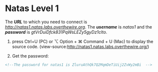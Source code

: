 # Natas Level 1

The ***URL*** to which you need to connect is *http://natas1.natas.labs.overthewire.org*. The ***username*** is *natas1* and the ***password*** is *gtVrDuiDfck831PqWsLEZy5gyDz1clto*. 

1. press Ctrl+U (PC) or ⌥ Option + ⌘ Command + U (Mac) to display the source code. (view-source:http://natas1.natas.labs.overthewire.org/)

2. Get the password:
```html
<!--The password for natas1 is ZluruAthQk7Q2MqmDeTiUij2ZvWy2mBi  -->
```
